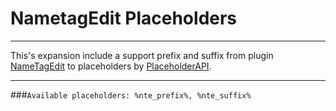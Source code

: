 # NametagEdit Placeholders

---

This's expansion include a support prefix and suffix from plugin [NameTagEdit](https://www.spigotmc.org/resources/nametagedit.3836/)
to placeholders by [PlaceholderAPI](https://www.spigotmc.org/resources/placeholderapi.6245/).

---

###`Available placeholders: %nte_prefix%, %nte_suffix%`